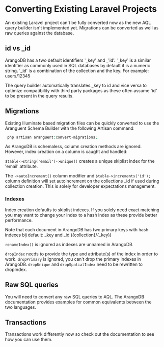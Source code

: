 # Converting Existing Laravel Projects
An existing Laravel project can't be fully converted now as the new AQL query builder isn't implemented yet. 
Migrations can be converted as well as raw queries against the database. 

## id vs _id
ArangoDB has a two default identifiers '_key' and _'id'.
'_key' is a similar identifier as commonly used in SQL databases by default it is a numeric string.
'_id' is a combination of the collection and the key. For example: users/12345

The query builder automatically translates _key to id and vice versa to optimize compatibility
with third party packages as these often assume 'id' to be present in the query results.



## Migrations
Existing Illuminate based migration files can be quickly converted to use the Aranguent Schema Builder with the following 
Artisan command: 

```php
 php artisan aranguent:convert-migrations; 
 ```

As ArangoDB is schemaless, column creation methods are ignored. However, index creation on a column is caught and handled: 

`$table->string('email')->unique()` creates a unique skiplist index for the 'email' attribute.

The `->autoIncrement()` column modifier and `$table->increments('id');` column definition will set autoincrement on the 
collections _id if used during collection creation. This is solely for developer expectations management.  

### Indexes
Index creation defaults to skiplist indexes. If you solely need exact matching you may want to change your index 
to a hash index as these provide better performance.

Note that each document in ArangoDB has two primary keys with hash indexes bij default: _key and _id ({collection}/{_key})

`renameIndex()` is ignored as indexes are unnamed in ArangoDB.

`dropIndex` needs to provide the type and attribute(s) of the index in order to work.
`dropPrimary` is ignored, you can't drop the primary indexes in ArangoDB.
`dropUnique` and `dropSpatialIndex` need to be rewritten to dropIndex.

## Raw SQL queries
You will need to convert any raw SQL queries to AQL. 
The ArangoDB documentation provides examples for common equivalents between the two languages.

## Transactions
Transactions work differently now so check out the documentation to see how you can use them.

